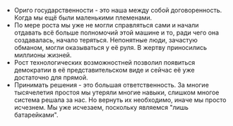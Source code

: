 * Ориго государственности - это наша между собой договоренность. Когда мы ещё
  были маленькими племенами.
* По мере роста мы уже не могли справляться сами и начали отдавать всё больше
  полномочий этой машине и то, ради чего она создавалась, начало теряться.
  Непонятные люди, зачастую обманом, могли оказываться у её руля. В жертву
  приносились миллионы жизней.
* Рост технологических возможностней позволил появиться демократии в её
  представительском виде и сейчас её уже достаточно для прямой.
* Принимать решения - это большая ответственность. За многие тысячелетия простоя
  мы утеряли многие навыки, слишком многое система решала за нас. Но вернуть их
  необходимо, иначе мы просто исчезнем. Мы уже исчезаем, поскольку являемся
  "лишь батарейками".

